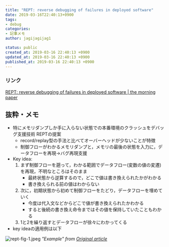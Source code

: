 ```yaml
---
title: "REPT: reverse debugging of failures in deployed software"
date: 2019-03-16T22:40:13+0900
tags:
- debug
categories:
- 記事メモ
author: jagijagijag1

status: public
created_at: 2019-03-16 22:40:13 +0900
updated_at: 2019-03-16 22:40:13 +0900
published_at: 2019-03-16 22:40:13 +0900
---
```

### リンク
[REPT: reverse debugging of failures in deployed software \| the morning paper](https://blog.acolyer.org/2018/10/17/rept-reverse-debugging-of-failures-in-deployed-software/)

## 抜粋・メモ
- 特にメモリダンプしか手に入らない状態での本番環境のクラッシュをデバッグ支援技術 REPTの提案
  - record/replay型の手法と比べてオーバーヘッドが少ないことが特徴
  - 制御フローがわかるメモリダンプと，メモリの最後の状態を入力に，データフローを再現→バグ再現支援
- Key idea:
  1. まず制御フローを遡って，わかる範囲でデータフロー(変数の値の変遷)を再現，不明なところはそのまま
      - 最終状態から逆算するので，どこで値は書き換えられたかがわかる
      - 書き換えられる前の値はわからない
  2. 次に，初期状態から初めて制御フローをたどり，データフローを埋めていく
      - 今度は代入文などからどこで値が書き換えられたかわかる
      - すると後続の書き換え命令まではその値を保持していたこともわかる
  3. 1と2を繰り返すとデータフローが徐々にわかってくる
- key ideaの適用例は以下

![rept-fig-1.jpeg](https://adriancolyer.files.wordpress.com/2018/10/rept-fig-1.jpeg)
*"Example" from [Original article](https://blog.acolyer.org/2018/10/17/rept-reverse-debugging-of-failures-in-deployed-software/)*
